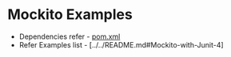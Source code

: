 # Mockito Examples
* Dependencies refer - [pom.xml](pom.xml)
* Refer Examples list - [../../README.md#Mockito-with-Junit-4]